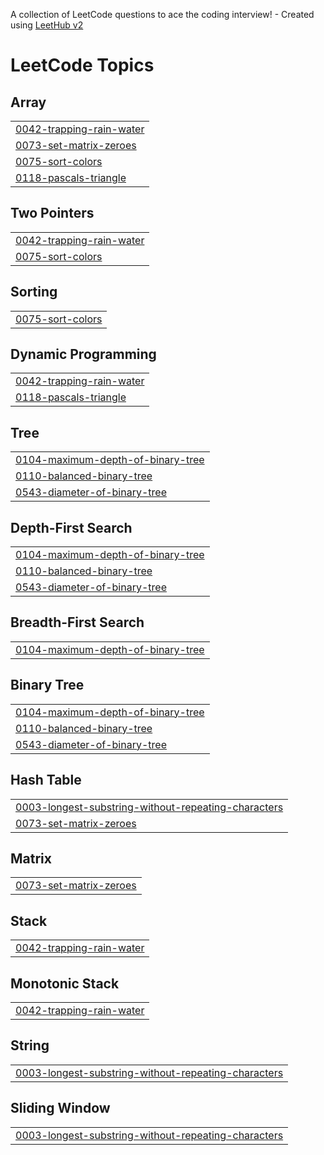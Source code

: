 A collection of LeetCode questions to ace the coding interview! - Created using [LeetHub v2](https://github.com/arunbhardwaj/LeetHub-2.0)
<!---LeetCode Topics Start-->
# LeetCode Topics
## Array
|  |
| ------- |
| [0042-trapping-rain-water](https://github.com/hsharma0004/LeetCode/tree/master/0042-trapping-rain-water) |
| [0073-set-matrix-zeroes](https://github.com/hsharma0004/LeetCode/tree/master/0073-set-matrix-zeroes) |
| [0075-sort-colors](https://github.com/hsharma0004/LeetCode/tree/master/0075-sort-colors) |
| [0118-pascals-triangle](https://github.com/hsharma0004/LeetCode/tree/master/0118-pascals-triangle) |
## Two Pointers
|  |
| ------- |
| [0042-trapping-rain-water](https://github.com/hsharma0004/LeetCode/tree/master/0042-trapping-rain-water) |
| [0075-sort-colors](https://github.com/hsharma0004/LeetCode/tree/master/0075-sort-colors) |
## Sorting
|  |
| ------- |
| [0075-sort-colors](https://github.com/hsharma0004/LeetCode/tree/master/0075-sort-colors) |
## Dynamic Programming
|  |
| ------- |
| [0042-trapping-rain-water](https://github.com/hsharma0004/LeetCode/tree/master/0042-trapping-rain-water) |
| [0118-pascals-triangle](https://github.com/hsharma0004/LeetCode/tree/master/0118-pascals-triangle) |
## Tree
|  |
| ------- |
| [0104-maximum-depth-of-binary-tree](https://github.com/hsharma0004/LeetCode/tree/master/0104-maximum-depth-of-binary-tree) |
| [0110-balanced-binary-tree](https://github.com/hsharma0004/LeetCode/tree/master/0110-balanced-binary-tree) |
| [0543-diameter-of-binary-tree](https://github.com/hsharma0004/LeetCode/tree/master/0543-diameter-of-binary-tree) |
## Depth-First Search
|  |
| ------- |
| [0104-maximum-depth-of-binary-tree](https://github.com/hsharma0004/LeetCode/tree/master/0104-maximum-depth-of-binary-tree) |
| [0110-balanced-binary-tree](https://github.com/hsharma0004/LeetCode/tree/master/0110-balanced-binary-tree) |
| [0543-diameter-of-binary-tree](https://github.com/hsharma0004/LeetCode/tree/master/0543-diameter-of-binary-tree) |
## Breadth-First Search
|  |
| ------- |
| [0104-maximum-depth-of-binary-tree](https://github.com/hsharma0004/LeetCode/tree/master/0104-maximum-depth-of-binary-tree) |
## Binary Tree
|  |
| ------- |
| [0104-maximum-depth-of-binary-tree](https://github.com/hsharma0004/LeetCode/tree/master/0104-maximum-depth-of-binary-tree) |
| [0110-balanced-binary-tree](https://github.com/hsharma0004/LeetCode/tree/master/0110-balanced-binary-tree) |
| [0543-diameter-of-binary-tree](https://github.com/hsharma0004/LeetCode/tree/master/0543-diameter-of-binary-tree) |
## Hash Table
|  |
| ------- |
| [0003-longest-substring-without-repeating-characters](https://github.com/hsharma0004/LeetCode/tree/master/0003-longest-substring-without-repeating-characters) |
| [0073-set-matrix-zeroes](https://github.com/hsharma0004/LeetCode/tree/master/0073-set-matrix-zeroes) |
## Matrix
|  |
| ------- |
| [0073-set-matrix-zeroes](https://github.com/hsharma0004/LeetCode/tree/master/0073-set-matrix-zeroes) |
## Stack
|  |
| ------- |
| [0042-trapping-rain-water](https://github.com/hsharma0004/LeetCode/tree/master/0042-trapping-rain-water) |
## Monotonic Stack
|  |
| ------- |
| [0042-trapping-rain-water](https://github.com/hsharma0004/LeetCode/tree/master/0042-trapping-rain-water) |
## String
|  |
| ------- |
| [0003-longest-substring-without-repeating-characters](https://github.com/hsharma0004/LeetCode/tree/master/0003-longest-substring-without-repeating-characters) |
## Sliding Window
|  |
| ------- |
| [0003-longest-substring-without-repeating-characters](https://github.com/hsharma0004/LeetCode/tree/master/0003-longest-substring-without-repeating-characters) |
<!---LeetCode Topics End-->